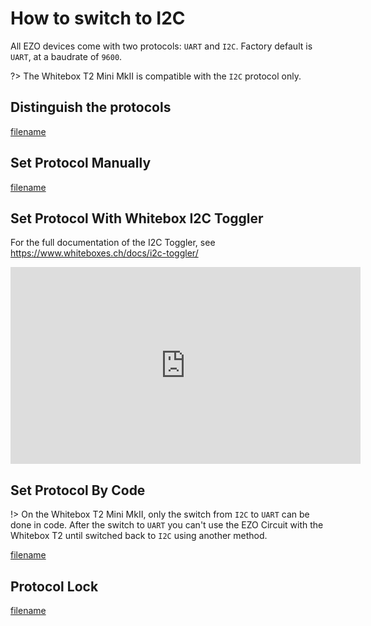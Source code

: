 # How to switch to I2C

All EZO devices come with two protocols: `UART` and `I2C`. Factory default is `UART`, at a baudrate of `9600`.

?> The Whitebox T2 Mini MkII is compatible with the `I2C` protocol only.

## Distinguish the protocols

[filename](../common/ezo-protocols.md ':include')


## Set Protocol Manually

[filename](../common/ezo-protocols-manually.md ':include')


## Set Protocol With Whitebox I2C Toggler

For the full documentation of the I2C Toggler, see https://www.whiteboxes.ch/docs/i2c-toggler/

<iframe width="560" height="315" src="https://www.youtube.com/embed/W-arD9e24OI" frameborder="0" allow="accelerometer; autoplay; clipboard-write; encrypted-media; gyroscope; picture-in-picture" allowfullscreen></iframe>

## Set Protocol By Code

!> On the Whitebox T2 Mini MkII, only the switch from `I2C` to `UART` can be done in code. After the switch to `UART` you can't use the EZO Circuit with the Whitebox T2 until switched back to `I2C` using another method.

[filename](../common/ezo-protocols-code.md ':include')

##  Protocol Lock

[filename](../common/ezo-protocols-lock.md ':include')
